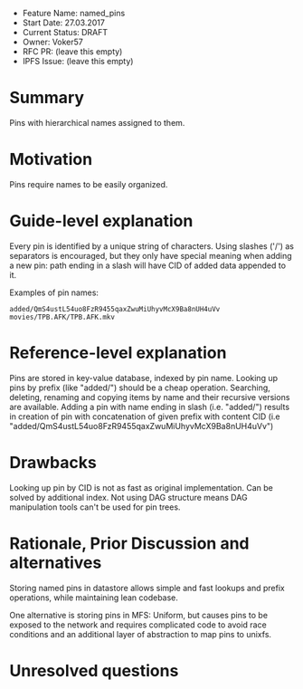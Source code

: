 - Feature Name: named_pins
- Start Date: 27.03.2017
- Current Status: DRAFT
- Owner: Voker57
- RFC PR: (leave this empty)
- IPFS Issue: (leave this empty)


# Summary
[summary]: #summary

Pins with hierarchical names assigned to them.

# Motivation
[motivation]: #motivation

Pins require names to be easily organized.

# Guide-level explanation
[guide-level-explanation]: #guide-level-explanation

Every pin is identified by a unique string of characters. Using slashes ('/') as separators is encouraged, but they only have special meaning when adding a new pin: path ending in a slash will have CID of added data appended to it.

Examples of pin names:

```
added/QmS4ustL54uo8FzR9455qaxZwuMiUhyvMcX9Ba8nUH4uVv
movies/TPB.AFK/TPB.AFK.mkv
```


# Reference-level explanation
[reference-level-explanation]: #reference-level-explanation

Pins are stored in key-value database, indexed by pin name. Looking up pins by prefix (like "added/") should be a cheap operation. Searching, deleting, renaming and copying items by name and their recursive versions are available. Adding a pin with name ending in slash (i.e. "added/") results in creation of pin with concatenation of given prefix with content CID (i.e "added/QmS4ustL54uo8FzR9455qaxZwuMiUhyvMcX9Ba8nUH4uVv")

# Drawbacks
[drawbacks]: #drawbacks

Looking up pin by CID is not as fast as original implementation. Can be solved by additional index. Not using DAG structure means DAG manipulation tools can't be used for pin trees.

# Rationale, Prior Discussion and alternatives
[alternatives]: #alternatives

Storing named pins in datastore allows simple and fast lookups and prefix operations, while maintaining lean codebase.

One alternative is storing pins in MFS: Uniform, but causes pins to be exposed to the network and requires complicated code to avoid race conditions and an additional layer of abstraction to map pins to unixfs.

# Unresolved questions
[unresolved]: #unresolved-questions

